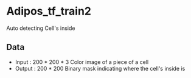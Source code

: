# Adipos_tf_train2

 Auto detecting Cell's inside

## Data

- Input : 200 \* 200 \* 3 Color image of a piece of a cell
- Output : 200 \* 200 Binary mask indicating where the cell's inside is

